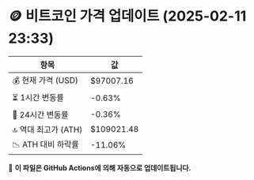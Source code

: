 # 🪙 비트코인 가격 업데이트 (2025-02-11 23:33)

| 항목                | 값 |
|--------------------|----------------|
| 💰 현재 가격 (USD) | $97007.16 |
| ⏳ 1시간 변동률    | -0.63% |
| 📆 24시간 변동률   | -0.36% |
| 🔝 역대 최고가 (ATH) | $109021.48 |
| 📉 ATH 대비 하락률 | -11.06% |

🔄 **이 파일은 GitHub Actions에 의해 자동으로 업데이트됩니다.**
